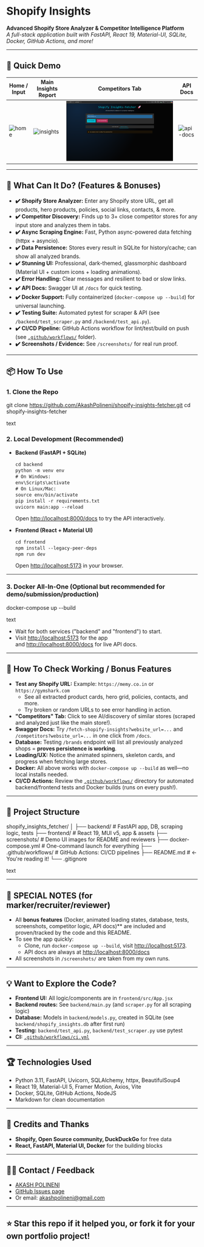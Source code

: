 # Shopify Insights 

**Advanced Shopify Store Analyzer & Competitor Intelligence Platform**  
_A full-stack application built with FastAPI, React 19, Material-UI, SQLite, Docker, GitHub Actions, and more!_

---

## 🚩 Quick Demo

|    Home / Input   |      Main Insights Report       |       Competitors Tab          |         API Docs          |
|--------------|-----------------------------|----------------------------|-----------------------------|
| ![home](https://github.com/AkashPolineni/Deepsolv_shopify_insights/raw/main/screenshots/home.png) | ![insights](https://github.com/AkashPolineni/Deepsolv_shopify_insights/raw/main/screenshots/insights.png) | ![competitors](https://github.com/AkashPolineni/Deepsolv_shopify_insights/raw/main/screenshots/competitors.png) | ![api-docs](https://github.com/AkashPolineni/Deepsolv_shopify_insights/raw/main/screenshots/api-docs.png) |
 

---

## 🌟 What Can It Do? (Features & Bonuses)

- **✔️ Shopify Store Analyzer:** Enter any Shopify store URL, get all products, hero products, policies, social links, contacts, & more.
- **✔️ Competitor Discovery:** Finds up to 3+ close competitor stores for any input store and analyzes them in tabs.
- **✔️ Async Scraping Engine:** Fast, Python async-powered data fetching (httpx + asyncio).
- **✔️ Data Persistence:** Stores every result in SQLite for history/cache; can show all analyzed brands.
- **✔️ Stunning UI:** Professional, dark-themed, glassmorphic dashboard (Material UI + custom icons + loading animations).
- **✔️ Error Handling:** Clear messages and resilient to bad or slow links.
- **✔️ API Docs:** Swagger UI at `/docs` for quick testing.
- **✔️ Docker Support:** Fully containerized (`docker-compose up --build`) for universal launching.
- **✔️ Testing Suite:** Automated pytest for scraper & API (see `/backend/test_scraper.py` and `/backend/test_api.py`).
- **✔️ CI/CD Pipeline:** GitHub Actions workflow for lint/test/build on push (see [`.github/workflows/`](./.github/workflows/) folder).
- **✔️ Screenshots / Evidence:** See `/screenshots/` for real run proof.

---

## 📦 How To Use

### 1. **Clone the Repo**
git clone https://github.com/AkashPolineni/shopify-insights-fetcher.git
cd shopify-insights-fetcher

text

### 2. **Local Development (Recommended)**
- **Backend (FastAPI + SQLite)**
    ```
    cd backend
    python -m venv env
    # On Windows:
    env\Scripts\activate
    # On Linux/Mac:
    source env/bin/activate
    pip install -r requirements.txt
    uvicorn main:app --reload
    ```
    Open [http://localhost:8000/docs](http://localhost:8000/docs) to try the API interactively.

- **Frontend (React + Material UI)**
    ```
    cd frontend
    npm install --legacy-peer-deps
    npm run dev
    ```
    Open [http://localhost:5173](http://localhost:5173) in your browser.

---

### 3. **Docker All-In-One (Optional but recommended for demo/submission/production)**
docker-compose up --build

text
- Wait for both services ("backend" and "frontend") to start.
- Visit [http://localhost:5173](http://localhost:5173) for the app  
  and [http://localhost:8000/docs](http://localhost:8000/docs) for live API docs.

---

## 🧪 How To Check Working / Bonus Features

- **Test any Shopify URL:** Example: `https://memy.co.in` or `https://gymshark.com`
    - See all extracted product cards, hero grid, policies, contacts, and more.
    - Try broken or random URLs to see error handling in action.
- **"Competitors" Tab:** Click to see AI/discovery of similar stores (scraped and analyzed just like the main store!).
- **Swagger Docs:** Try `/fetch-shopify-insights?website_url=...` and `/competitors?website_url=...` in one click from `/docs`.
- **Database:** Testing `/brands` endpoint will list all previously analyzed shops = **proves persistence is working**.
- **Loading/UX:** Notice the animated spinners, skeleton cards, and progress when fetching large stores.
- **Docker:** All above works with `docker-compose up --build` as well—no local installs needed.
- **CI/CD Actions:** Review the [`.github/workflows/`](.github/workflows/) directory for automated backend/frontend tests and Docker builds (runs on every push!).

---

## 📝 Project Structure

shopify_insights_fetcher/
│
├── backend/ # FastAPI app, DB, scraping logic, tests
├── frontend/ # React 19, MUI v5, app & assets
├── screenshots/ # Demo UI images for README and reviewers
├── docker-compose.yml # One-command launch for everything
├── .github/workflows/ # GitHub Actions: CI/CD pipelines
├── README.md # ← You're reading it!
└── .gitignore

text

---

## 🛑 SPECIAL NOTES (for marker/recruiter/reviewer)
- All **bonus features** (Docker, animated loading states, database, tests, screenshots, competitor logic, API docs)** are included and proven/tracked by the code and this README.
- To see the app quickly:  
  - Clone, run `docker-compose up --build`, visit [http://localhost:5173](http://localhost:5173).
  - API docs are always at [http://localhost:8000/docs](http://localhost:8000/docs)
- All screenshots in `/screenshots/` are taken from my own runs.

---

## 💡 Want to Explore the Code?

- **Frontend UI:** All logic/components are in `frontend/src/App.jsx`
- **Backend routes:** See `backend/main.py` (and `scraper.py` for all scraping logic)
- **Database:** Models in `backend/models.py`, created in SQLite (see `backend/shopify_insights.db` after first run)
- **Testing:** `backend/test_api.py`, `backend/test_scraper.py` use pytest
- **CI:** [`.github/workflows/ci.yml`](.github/workflows/ci.yml)

---

## 🏆 Technologies Used

- Python 3.11, FastAPI, Uvicorn, SQLAlchemy, httpx, BeautifulSoup4
- React 19, Material-UI 5, Framer Motion, Axios, Vite
- Docker, SQLite, GitHub Actions, NodeJS
- Markdown for clean documentation

---

## 🙏 Credits and Thanks

- **Shopify, Open Source community, DuckDuckGo** for free data
- **React, FastAPI, Material UI, Docker** for the building blocks

---

## 👨‍💻 Contact / Feedback

- [AKASH POLINENI](https://github.com/AkashPolineni)  
- [GitHub Issues page](https://github.com/AkashPolineni/shopify-insights-fetcher/issues)  
- Or email: akashpolineni@gmail.com

---

## ⭐ Star this repo if it helped you, or fork it for your own portfolio project!
